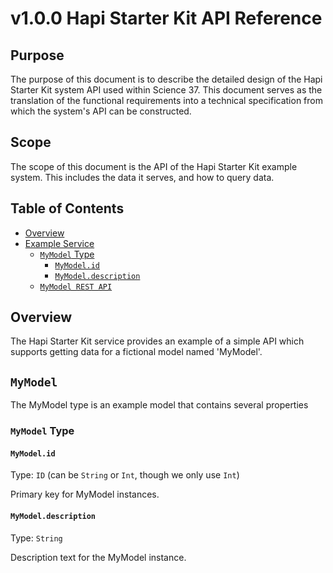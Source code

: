 # v1.0.0 Hapi Starter Kit API Reference

## Purpose

The purpose of this document is to describe the detailed design of the Hapi Starter Kit system API used within Science 37. This document serves as the translation of the functional requirements into a technical specification from which the system's API can be constructed.

## Scope

The scope of this document is the API of the Hapi Starter Kit example system. This includes the data it serves, and how to query data.

## Table of Contents

<!-- toc -->

- [Overview](#Overview)
- [Example Service](#ExampleService)
  - [`MyModel` Type](#MyModel)
    - [`MyModel.id`](#MyModel.id)
    - [`MyModel.description`](#MyModel.description)
  - [`MyModel REST API`](REST.md)
<!-- tocstop -->

## Overview

The Hapi Starter Kit service provides an example of a simple API which supports getting data for a fictional model named 'MyModel'.

<!-- MyModel model definition -->

## <a name="MyModel" /> `MyModel`

The MyModel type is an example model that contains several properties

### <a name="MyModel" /> `MyModel` Type

#### <a name="MyModel.id" /> `MyModel.id`

Type: `ID` (can be `String` or `Int`, though we only use `Int`)

Primary key for MyModel instances.

#### <a name="MyModel.description" /> `MyModel.description`

Type: `String`

Description text for the MyModel instance.